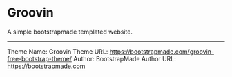 # Groovin

A simple bootstrapmade templated website.

***
Theme Name: Groovin
Theme URL: https://bootstrapmade.com/groovin-free-bootstrap-theme/
Author: BootstrapMade
Author URL: https://bootstrapmade.com
